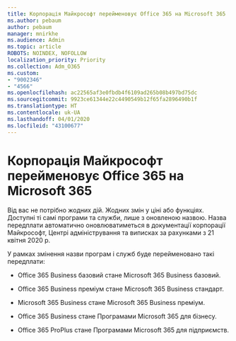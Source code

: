 ```yaml
---
title: Корпорація Майкрософт перейменовує Office 365 на Microsoft 365
ms.author: pebaum
author: pebaum
manager: mnirkhe
ms.audience: Admin
ms.topic: article
ROBOTS: NOINDEX, NOFOLLOW
localization_priority: Priority
ms.collection: Adm_O365
ms.custom:
- "9002346"
- "4566"
ms.openlocfilehash: ac22565af3e0fbdb4f6109ad265b08b497bd75dc
ms.sourcegitcommit: 9923ce61344e22c4490549b12f65fa2896490b1f
ms.translationtype: HT
ms.contentlocale: uk-UA
ms.lasthandoff: 04/01/2020
ms.locfileid: "43100677"
---
```

# <a name="microsoft-is-renaming-office-365-to-microsoft-365"></a>Корпорація Майкрософт перейменовує Office 365 на Microsoft 365

Від вас не потрібно жодних дій. Жодних змін у ціні або функціях. Доступні ті самі програми та служби, лише з оновленою назвою. Назва передплати автоматично оновлюватиметься в документації корпорації Майкрософт, Центрі адміністрування та виписках за рахунками з 21 квітня 2020 р.

У рамках змінення назви програм і служб буде перейменовано такі передплати:

- Office 365 Business базовий стане Microsoft 365 Business базовий.

- Office 365 Business преміум стане Microsoft 365 Business стандарт.

- Microsoft 365 Business стане Microsoft 365 Business преміум.

- Office 365 Business стане Програмами Microsoft 365 для бізнесу.

- Office 365 ProPlus стане Програмами Microsoft 365 для підприємств.
